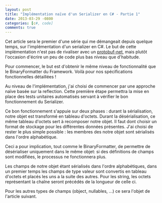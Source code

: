 ```yaml
---
layout: post
title: "Implémentation naïve d'un Serializer en C# - Partie 1"
date: 2013-03-29 -0800
categories: [c#, code]
comments: true
---
```


Cet article sera le premier d'une série qui me démangeait depuis quelque temps, sur l'implémentation d'un serializer en C#. Le but de cette implémentation n'est pas de rivaliser avec un [protobuf-net](https://code.google.com/p/protobuf-net/), mais plutôt l'occasion d'écrire un peu de code plus bas niveau que d'habitude.

Pour commencer, le but est d'obtenir le même niveau de fonctionnalité que le BinaryFormatter du Framework. Voilà pour nos spécifications fonctionnelles détaillées !

Au niveau de l'implémentation, j'ai choisi de commencer par une approche naïve basée sur la reflection. Cette première étape permettra la mise en place des tests unitaires automatisés servant à vérifier le bon fonctionnement du Serializer.

Ce bon fonctionnement s'appuie sur deux phases : durant la sérialisation, notre objet est transformé en tableau d'octets. Durant la désérialisation, ce même tableau d'octets sert à recomposer notre objet. Il faut dont choisir un format de stockage pour les différentes données présentes. J'ai choisi de rester le plus simple possible : les membres des notre objet sont sérialisés dans l'ordre alphabétique. 

Ceci a pour implication, tout comme le BinaryFormatter, de permettre de désérialiser uniquement dans le même objet: si des définitions de champs sont modifiées, le processus ne fonctionnera plus.

Les champs de notre objet étant sérialisés dans l'ordre alphabétiques, dans un premier temps les champs de type valeur sont convertis en tableau d'octets et placés les uns a la suite des autres. Pour les string, les octets représentant la chaîne seront précédés de la longueur de celle ci.

Pour les autres types de champs (object, nullables, ...) ce sera l'objet de l'article suivant.